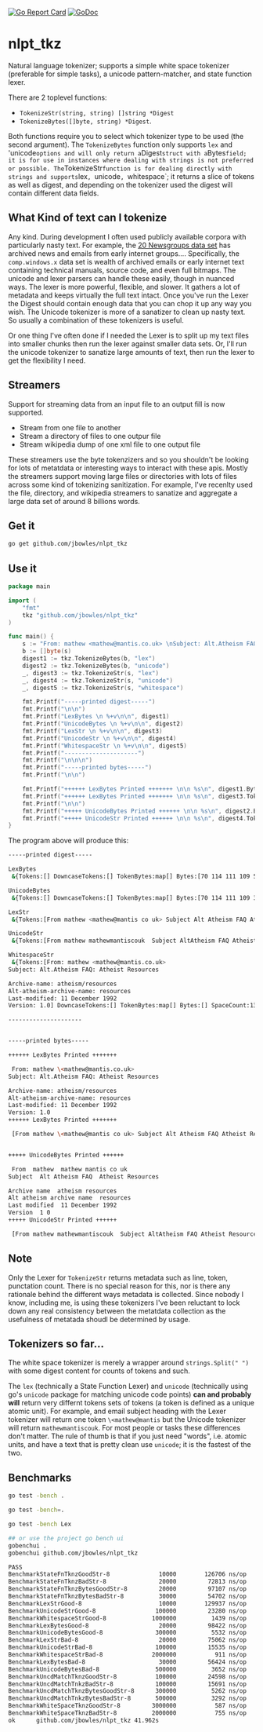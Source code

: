 [![Go Report Card](https://goreportcard.com/badge/github.com/jbowles/nlpt_tkz)](https://goreportcard.com/report/github.com/jbowles/nlpt_tkz)
[![GoDoc](https://godoc.org/github.com/jbowles/nlpt_tkz?status.svg)](https://godoc.org/github.com/jbowles/nlpt_tkz)

# nlpt\_tkz
Natural language tokenizer; supports a simple white space tokenizer (preferable for simple tasks), a unicode pattern-matcher, and state function lexer.

There are 2 toplevel functions: 

* `TokenizeStr(string, string) []string *Digest`
* `TokenizeBytes([]byte, string) *Digest`. 

Both functions require you to select which tokenizer type to be used (the second argument). The `TokenizeBytes` function only supports `lex` and 'unicode` options and will only return a `Digest` struct with a `Bytes` field; it is for use in instances where dealing with strings is not preferred or possible. The `TokenizeStr` function is for dealing directly with strings and supports `lex`, `unicode`, `whitespace`; it returns a slice of tokens as well as digest, and depending on the tokenizer used the digest will contain different data fields.

## What Kind of text can I tokenize
Any kind. During development I often used publicly available corpora with particularly nasty text. For example, the [20 Newsgroups data set](http://qwone.com/~jason/20Newsgroups/) has archived news and emails from early internet groups.... Specifically, the `comp.windows.x` data set is wealth of archived emails or early internet text containing technical manuals, source code, and even full bitmaps. The unicode and lexer parsers can handle these easily, though in nuanced ways. The lexer is more powerful, flexible, and slower. It gathers a lot of metadata and keeps virtually the full text intact. Once you've run the Lexer the Digest should contain enough data that you can chop it up any way you wish. The Unicode tokenizer is more of a sanatizer to clean up nasty text. So usually a combination of these tokenizers is useful.

Or one thing I've often done if I needed the Lexer is to split up my text files into smaller chunks then run the lexer against smaller data sets. Or, I'll run the unicode tokenizer to sanatize large amounts of text, then run the lexer to get the flexibility I need.

## Streamers
Support for streaming data from an input file to an output fill is now supported. 

* Stream from one file to another
* Stream a directory of files to one outpur file
* Stream wikipedia dump of one xml file to one output file

These streamers use the byte tokenzizers and so you shouldn't be looking for lots of metatdata or interesting ways to interact with these apis. Mostly the streamers support moving large files or directories with lots of files across some kind of tokenizing sanitization. For example, I've recenlty used the file, directory, and wikipedia streamers to sanatize and aggregate a large data set of around 8 billions words.

## Get it

```sh
go get github.com/jbowles/nlpt_tkz
```

## Use it

```go
package main

import (
	"fmt"
	tkz "github.com/jbowles/nlpt_tkz"
)

func main() {
	s := "From: mathew <mathew@mantis.co.uk> \nSubject: Alt.Atheism FAQ: Atheist Resources\n\nArchive-name: atheism/resources\nAlt-atheism-archive-name: resources\nLast-modified: 11 December 1992\nVersion: 1.0"
	b := []byte(s)
	digest1 := tkz.TokenizeBytes(b, "lex")
	digest2 := tkz.TokenizeBytes(b, "unicode")
	_, digest3 := tkz.TokenizeStr(s, "lex")
	_, digest4 := tkz.TokenizeStr(s, "unicode")
	_, digest5 := tkz.TokenizeStr(s, "whitespace")

	fmt.Printf("-----printed digest-----")
	fmt.Printf("\n\n")
	fmt.Printf("LexBytes \n %+v\n\n", digest1)
	fmt.Printf("UnicodeBytes \n %+v\n\n", digest2)
	fmt.Printf("LexStr \n %+v\n\n", digest3)
	fmt.Printf("UnicodeStr \n %+v\n\n", digest4)
	fmt.Printf("WhitespaceStr \n %+v\n\n", digest5)
	fmt.Printf("---------------------")
	fmt.Printf("\n\n\n")
	fmt.Printf("-----printed bytes-----")
	fmt.Printf("\n\n")

	fmt.Printf("++++++ LexBytes Printed +++++++ \n\n %s\n", digest1.Bytes)
	fmt.Printf("++++++ LexBytes Printed +++++++ \n\n %s\n", digest3.Tokens)
	fmt.Printf("\n\n")
	fmt.Printf("+++++ UnicodeBytes Printed ++++++ \n\n %s\n", digest2.Bytes)
	fmt.Printf("+++++ UnicodeStr Printed ++++++ \n\n %s\n", digest4.Tokens)
}
```

The program above will produce this:

```sh
-----printed digest-----

LexBytes
 &{Tokens:[] DowncaseTokens:[] TokenBytes:map[] Bytes:[70 114 111 109 58 32 109 97 116 104 101 119 32 60 109 97 116 104 101 119 64 109 97 110 116 105 115 46 99 111 46 117 107 62 32 10 83 117 98 106 101 99 116 58 32 65 108 116 46 65 116 104 101 105 115 109 32 70 65 81 58 32 65 116 104 101 105 115 116 32 82 101 115 111 117 114 99 101 115 10 10 65 114 99 104 105 118 101 45 110 97 109 101 58 32 97 116 104 101 105 115 109 47 114 101 115 111 117 114 99 101 115 10 65 108 116 45 97 116 104 101 105 115 109 45 97 114 99 104 105 118 101 45 110 97 109 101 58 32 114 101 115 111 117 114 99 101 115 10 76 97 115 116 45 109 111 100 105 102 105 101 100 58 32 49 49 32 68 101 99 101 109 98 101 114 32 49 57 57 50 10 86 101 114 115 105 111 110 58 32 49 46 48] SpaceCount:0 CharCount:0 Letter:[] Title:[] Number:[] Punct:[] Space:[] Symbol:[] TokenCount:0 PunctCount:0 LineCount:0 EmptyLine:false LastTokenType:3}

UnicodeBytes
 &{Tokens:[] DowncaseTokens:[] TokenBytes:map[] Bytes:[70 114 111 109 32 32 109 97 116 104 101 119 32 32 109 97 116 104 101 119 32 109 97 110 116 105 115 32 99 111 32 117 107 32 32 10 83 117 98 106 101 99 116 32 32 65 108 116 32 65 116 104 101 105 115 109 32 70 65 81 32 32 65 116 104 101 105 115 116 32 82 101 115 111 117 114 99 101 115 10 10 65 114 99 104 105 118 101 32 110 97 109 101 32 32 97 116 104 101 105 115 109 32 114 101 115 111 117 114 99 101 115 10 65 108 116 32 97 116 104 101 105 115 109 32 97 114 99 104 105 118 101 32 110 97 109 101 32 32 114 101 115 111 117 114 99 101 115 10 76 97 115 116 32 109 111 100 105 102 105 101 100 32 32 49 49 32 68 101 99 101 109 98 101 114 32 49 57 57 50 10 86 101 114 115 105 111 110 32 32 49 32 48] SpaceCount:0 CharCount:0 Letter:[] Title:[] Number:[] Punct:[] Space:[] Symbol:[] TokenCount:0 PunctCount:0 LineCount:0 EmptyLine:false LastTokenType:0}

LexStr
 &{Tokens:[From mathew <mathew@mantis co uk> Subject Alt Atheism FAQ Atheist Resources Archive-name atheism/resources Alt-atheism-archive-name resources Last-modified 11 December 1992 Version 1 0] DowncaseTokens:[from mathew <mathew@mantis co uk> subject alt atheism faq atheist resources archive-name atheism/resources alt-atheism-archive-name resources last-modified 11 december 1992 version 1 0] TokenBytes:map[Alt-atheism-archive-name:[65 108 116 45 97 116 104 101 105 115 109 45 97 114 99 104 105 118 101 45 110 97 109 101] Version:[86 101 114 115 105 111 110] From:[70 114 111 109] ::[58] co:[99 111] Alt:[65 108 116] Resources:[82 101 115 111 117 114 99 101 115] uk>:[117 107 62] Subject:[83 117 98 106 101 99 116] Atheist:[65 116 104 101 105 115 116] atheism/resources:[97 116 104 101 105 115 109 47 114 101 115 111 117 114 99 101 115] resources:[114 101 115 111 117 114 99 101 115] Archive-name:[65 114 99 104 105 118 101 45 110 97 109 101] Last-modified:[76 97 115 116 45 109 111 100 105 102 105 101 100] 11:[49 49] mathew:[109 97 116 104 101 119] <mathew@mantis:[60 109 97 116 104 101 119 64 109 97 110 116 105 115] .:[46] Atheism:[65 116 104 101 105 115 109] FAQ:[70 65 81] December:[68 101 99 101 109 98 101 114] 1992:[49 57 57 50] 1:[49] 0:[48]] Bytes:[70 114 111 109 58 32 109 97 116 104 101 119 32 60 109 97 116 104 101 119 64 109 97 110 116 105 115 46 99 111 46 117 107 62 32 10 83 117 98 106 101 99 116 58 32 65 108 116 46 65 116 104 101 105 115 109 32 70 65 81 58 32 65 116 104 101 105 115 116 32 82 101 115 111 117 114 99 101 115 10 10 65 114 99 104 105 118 101 45 110 97 109 101 58 32 97 116 104 101 105 115 109 47 114 101 115 111 117 114 99 101 115 10 65 108 116 45 97 116 104 101 105 115 109 45 97 114 99 104 105 118 101 45 110 97 109 101 58 32 114 101 115 111 117 114 99 101 115 10 76 97 115 116 45 109 111 100 105 102 105 101 100 58 32 49 49 32 68 101 99 101 109 98 101 114 32 49 57 57 50 10 86 101 114 115 105 111 110 58 32 49 46 48] SpaceCount:19 CharCount:193 Letter:[] Title:[] Number:[] Punct:[: . . : . : : : : : .] Space:[] Symbol:[] TokenCount:22 PunctCount:11 LineCount:7 EmptyLine:false LastTokenType:3}

UnicodeStr
 &{Tokens:[From mathew mathewmantiscouk  Subject AltAtheism FAQ Atheist Resources  Archivename atheismresources Altatheismarchivename resources Lastmodified  December  Version ] DowncaseTokens:[from mathew mathewmantiscouk  subject altatheism faq atheist resources  archivename atheismresources altatheismarchivename resources lastmodified  december  version ] TokenBytes:map[] Bytes:[] SpaceCount:0 CharCount:0 Letter:[F r o m ,  m a t h e w ,  m a t h e w m a n t i s c o u k ,  ,  S u b j e c t ,  A l t A t h e i s m ,  F A Q ,  A t h e i s t ,  R e s o u r c e s ,  ,  A r c h i v e n a m e ,  a t h e i s m r e s o u r c e s ,  A l t a t h e i s m a r c h i v e n a m e ,  r e s o u r c e s ,  L a s t m o d i f i e d ,  ,  D e c e m b e r ,  ,  V e r s i o n , ] Title:[] Number:[1 1 1 9 9 2 1 0] Punct:[: @ . . : . : - : / - - - : - : : .] Space:[] Symbol:[< >] TokenCount:0 PunctCount:0 LineCount:0 EmptyLine:false LastTokenType:0}

WhitespaceStr
 &{Tokens:[From: mathew <mathew@mantis.co.uk>
Subject: Alt.Atheism FAQ: Atheist Resources

Archive-name: atheism/resources
Alt-atheism-archive-name: resources
Last-modified: 11 December 1992
Version: 1.0] DowncaseTokens:[] TokenBytes:map[] Bytes:[] SpaceCount:13 CharCount:193 Letter:[] Title:[] Number:[] Punct:[] Space:[] Symbol:[] TokenCount:0 PunctCount:0 LineCount:0 EmptyLine:false LastTokenType:0}

---------------------


-----printed bytes-----

++++++ LexBytes Printed +++++++

 From: mathew \<mathew@mantis.co.uk>
Subject: Alt.Atheism FAQ: Atheist Resources

Archive-name: atheism/resources
Alt-atheism-archive-name: resources
Last-modified: 11 December 1992
Version: 1.0
++++++ LexBytes Printed +++++++

 [From mathew \<mathew@mantis co uk> Subject Alt Atheism FAQ Atheist Resources Archive-name atheism/resources Alt-atheism-archive-name resources Last-modified 11 December 1992 Version 1 0]


+++++ UnicodeBytes Printed ++++++

 From  mathew  mathew mantis co uk
Subject  Alt Atheism FAQ  Atheist Resources

Archive name  atheism resources
Alt atheism archive name  resources
Last modified  11 December 1992
Version  1 0
+++++ UnicodeStr Printed ++++++

 [From mathew mathewmantiscouk  Subject AltAtheism FAQ Atheist Resources  Archivename atheismresources Altatheismarchivename resources Lastmodified  December  Version ]
```


## Note
Only the Lexer for `TokenizeStr` returns metadata such as line, token, punctation count.
There is no special reason for this, nor is there any rationale behind the different ways metadata is collected. Since nobody I know, including me, is using these tokenizers I've been reluctant to lock down any real consistency between the metatdata collection as the usefulness of metatada shoudl be determined by usage.

## Tokenizers so far...
The white space tokenizer is merely a wrapper around `strings.Split(" ")` with some digest content for counts of tokens and such.

The `lex` (technically a State Function Lexer) and `unicode` (technically using go's `unicode` package for matching unicode code points) **can and probably will** return very differnt tokens sets of tokens (a token is defined as a unique atomic unit). For example, and email subject heading with the Lexer tokenizer will return one token `\<mathew@mantis` but the Unicode tokenizer will return `mathewmantiscouk`. For most people or tasks these differences don't matter. The rule of thumb is that if you just need "words", i.e. atomic units, and have a text that is pretty clean use `unicode`; it is the fastest of the two.



## Benchmarks

```sh
go test -bench .

go test -bench=.

go test -bench Lex

## or use the project go bench ui
gobenchui .
gobenchui github.com/jbowles/nlpt_tkz
```

```sh
PASS
BenchmarkStateFnTknzGoodStr-8       	   10000	    126706 ns/op
BenchmarkStateFnTknzBadStr-8        	   20000	     72813 ns/op
BenchmarkStateFnTknzBytesGoodStr-8  	   20000	     97107 ns/op
BenchmarkStateFnTknzBytesBadStr-8   	   30000	     54702 ns/op
BenchmarkLexStrGood-8               	   10000	    129937 ns/op
BenchmarkUnicodeStrGood-8           	  100000	     23280 ns/op
BenchmarkWhitespaceStrGood-8        	 1000000	      1439 ns/op
BenchmarkLexBytesGood-8             	   20000	     98422 ns/op
BenchmarkUnicodeBytesGood-8         	  300000	      5532 ns/op
BenchmarkLexStrBad-8                	   20000	     75062 ns/op
BenchmarkUnicodeStrBad-8            	  100000	     15535 ns/op
BenchmarkWhitespaceStrBad-8         	 2000000	       911 ns/op
BenchmarkLexBytesBad-8              	   30000	     56424 ns/op
BenchmarkUnicodeBytesBad-8          	  500000	      3652 ns/op
BenchmarkUncdMatchTknzGoodStr-8     	  100000	     24598 ns/op
BenchmarkUncdMatchTnkzBadStr-8      	  100000	     15691 ns/op
BenchmarkUncdMatchTknzBytesGoodStr-8	  300000	      5262 ns/op
BenchmarkUncdMatchTnkzBytesBadStr-8 	  500000	      3292 ns/op
BenchmarkWhiteSpaceTknzGoodStr-8    	 3000000	       587 ns/op
BenchmarkWhiteSpaceTknzBadStr-8     	 2000000	       755 ns/op
ok  	github.com/jbowles/nlpt_tkz	41.962s
```

